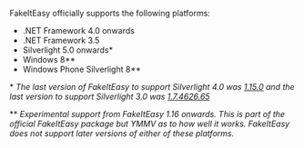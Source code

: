 FakeItEasy officially supports the following platforms:
* .NET Framework 4.0 onwards
* .NET Framework 3.5
* Silverlight 5.0 onwards*
* Windows 8**
* Windows Phone Silverlight 8**

\* *The last version of FakeItEasy to support Silverlight 4.0 was [1.15.0](https://www.nuget.org/packages/FakeItEasy/1.15.0) and the last version to support Silverlight 3.0 was [1.7.4626.65](https://www.nuget.org/packages/FakeItEasy/1.7.4626.65)*

\** *Experimental support from FakeItEasy 1.16 onwards. This is part of the official FakeItEasy package but YMMV as to how well it works. FakeItEasy does not support later versions of either of these platforms.*
